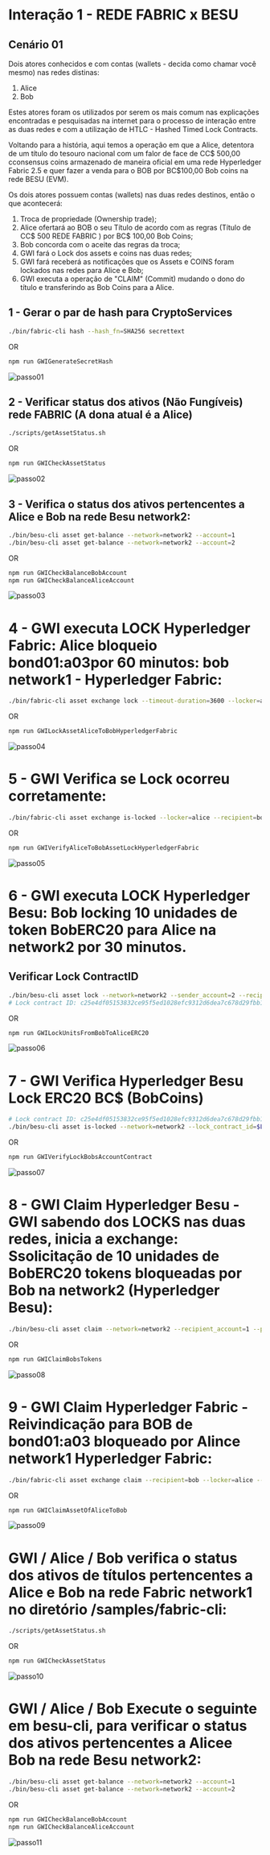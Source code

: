 # Interação 1 - REDE FABRIC x BESU

## Cenário 01
Dois atores conhecidos e com contas (wallets - decida como chamar você mesmo) nas redes distinas:
1. Alice
2. Bob

Estes atores foram os utilizados por serem os mais comum nas explicações encontradas e pesquisadas na internet para o processo de 
interação entre as duas redes e com a utilização de HTLC - Hashed Timed Lock Contracts.

Voltando para a história, aqui temos a operação em que a Alice, detentora de um título do tesouro nacional com um falor de face de CC$ 500,00 
cconsensus coins armazenado de maneira oficial em uma rede Hyperledger Fabric 2.5 e quer fazer a venda para o BOB por BC$100,00 Bob coins na rede
BESU (EVM).

Os dois atores possuem contas (wallets) nas duas redes destinos, então o que acontecerá:

1. Troca de propriedade (Ownership trade);
2. Alice ofertará ao BOB o seu Título de acordo com as regras (Título de CC$ 500 REDE FABRIC ) por BC$ 100,00 Bob Coins;
3. Bob concorda com o aceite das regras da troca;
3. GWI fará o Lock dos assets e coins nas duas redes;
4. GWI fará receberá as notificações que os Assets e COINS foram lockados nas redes para Alice e Bob;
5. GWI executa a operação de "CLAIM" (Commit) mudando o dono do título e transferindo as Bob Coins para a Alice.



## 1 - Gerar o par de hash para CryptoServices
```bash
./bin/fabric-cli hash --hash_fn=SHA256 secrettext
```
OR
```bash
npm run GWIGenerateSecretHash
```
![passo01](images/passo1_hash_pair.png)

## 2 - Verificar status dos ativos (Não Fungíveis) rede FABRIC (A dona atual é a Alice)
```bash
./scripts/getAssetStatus.sh
```
OR
```bash
npm run GWICheckAssetStatus
```
![passo02](images/passo02getasset_status.png)

## 3 - Verifica o status dos ativos pertencentes a Alice e Bob na rede Besu network2:
```bash
./bin/besu-cli asset get-balance --network=network2 --account=1
./bin/besu-cli asset get-balance --network=network2 --account=2
```
OR
```bash
npm run GWICheckBalanceBobAccount
npm run GWICheckBalanceAliceAccount
```
![passo03](images/passo03_check_besu_accounts.png)

# 4 - GWI executa LOCK Hyperledger Fabric: Alice bloqueio bond01:a03por 60 minutos: bob network1 - Hyperledger Fabric: 
```bash
./bin/fabric-cli asset exchange lock --timeout-duration=3600 --locker=alice --recipient=bob --hashBase64=ivHErp1x4bJDKuRo6L5bApO/DdoyD/dG0mAZrzLZEIs= --target-network=network1 --param=bond01:a03
```
OR
```bash
npm run GWILockAssetAliceToBobHyperledgerFabric
```
![passo04](images/passo04_locka_nft_alice.png)


# 5 - GWI Verifica se Lock ocorreu corretamente:
```bash
./bin/fabric-cli asset exchange is-locked --locker=alice --recipient=bob --target-network=network1 --param=bond01:a03
```
OR
```bash
npm run GWIVerifyAliceToBobAssetLockHyperledgerFabric
```
![passo05](images/passo05_verifica_lock_alice.png)

# 6 - GWI executa LOCK Hyperledger Besu: Bob locking 10 unidades de token BobERC20 para Alice na network2 por 30 minutos. 

## Verificar Lock ContractID
```bash
./bin/besu-cli asset lock --network=network2 --sender_account=2 --recipient_account=1 --amount=10 --timeout=1800 --hash_base64=ivHErp1x4bJDKuRo6L5bApO/DdoyD/dG0mAZrzLZEIs=
# Lock contract ID: c25e4df05153832ce95f5ed1028efc9312d6dea7c678d29fbb1990c14ce823bb
```
OR
```bash
npm run GWILockUnitsFromBobToAliceERC20
```
![passo06](images/passo06_locka_bob_coins.png)


# 7 - GWI Verifica Hyperledger Besu Lock ERC20 BC$ (BobCoins)
```bash
# Lock contract ID: c25e4df05153832ce95f5ed1028efc9312d6dea7c678d29fbb1990c14ce823bb
./bin/besu-cli asset is-locked --network=network2 --lock_contract_id=$LOCKCONTRACTID
```
OR
```bash
npm run GWIVerifyLockBobsAccountContract 
```
![passo07](images/passo07_verifica_lock_status.png)

# 8 - GWI Claim Hyperledger Besu - GWI sabendo dos LOCKS nas duas redes, inicia a exchange: Ssolicitação de 10 unidades de BobERC20 tokens bloqueadas por Bob na network2 (Hyperledger Besu):
```bash
./bin/besu-cli asset claim --network=network2 --recipient_account=1 --preimage=secrettext --lock_contract_id=$LOCKCONTRACTID
```
OR
```bash
npm run GWIClaimBobsTokens 
```
![passo08](images/passo08_claim_tokens_bob.png)

# 9 - GWI Claim Hyperledger Fabric - Reivindicação para BOB de bond01:a03 bloqueado por Alince network1 Hyperledger Fabric:
```bash
./bin/fabric-cli asset exchange claim --recipient=bob --locker=alice --target-network=network1 --param=bond01:a03 --secret=secrettext
```
OR
```bash
npm run GWIClaimAssetOfAliceToBob
```
![passo09](images/passo09_clain_asset_of_alice_to_bob.png)

# GWI / Alice / Bob verifica o status dos ativos de títulos pertencentes a Alice e Bob na rede Fabric network1  no diretório /samples/fabric-cli:
```bash
./scripts/getAssetStatus.sh
```
OR
```bash
npm run GWICheckAssetStatus
```
![passo10](images/passo10_asset_chanche_ownership.png)

# GWI / Alice / Bob Execute o seguinte em besu-cli, para verificar o status dos ativos pertencentes a Alicee Bob na rede Besu network2:
```bash
./bin/besu-cli asset get-balance --network=network2 --account=1
./bin/besu-cli asset get-balance --network=network2 --account=2
```
OR
```bash
npm run GWICheckBalanceBobAccount
npm run GWICheckBalanceAliceAccount
```
![passo11](images/passo11_move_balance_accounts.png)
